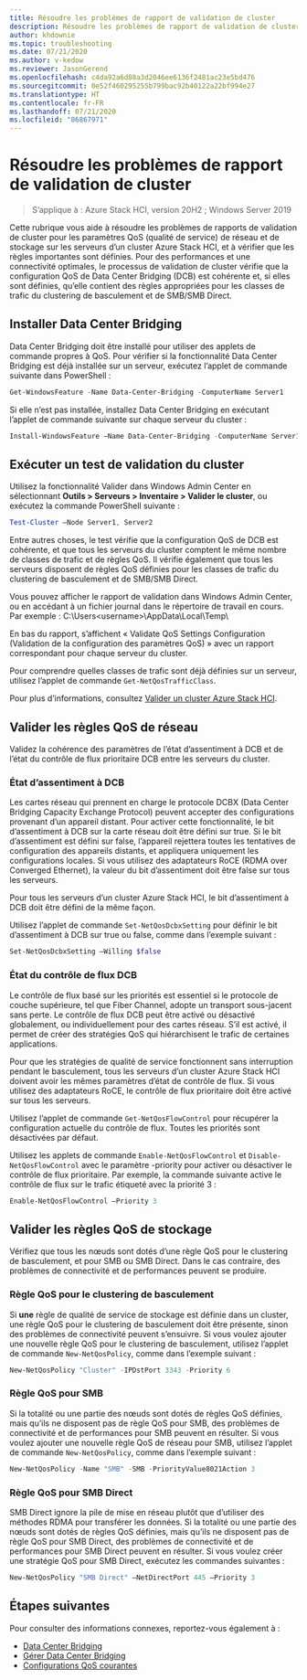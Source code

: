 ```yaml
---
title: Résoudre les problèmes de rapport de validation de cluster
description: Résoudre les problèmes de rapport de validation de cluster et valider la configuration des paramètres QoS pour les clusters HCI Azure Stack
author: khdownie
ms.topic: troubleshooting
ms.date: 07/21/2020
ms.author: v-kedow
ms.reviewer: JasonGerend
ms.openlocfilehash: c4da92a6d88a3d2046ee6136f2481ac23e5bd476
ms.sourcegitcommit: 0e52f460295255b799bac92b40122a22bf994e27
ms.translationtype: HT
ms.contentlocale: fr-FR
ms.lasthandoff: 07/21/2020
ms.locfileid: "86867971"
---
```

# <a name="troubleshoot-cluster-validation-reporting"></a>Résoudre les problèmes de rapport de validation de cluster

> S’applique à : Azure Stack HCI, version 20H2 ; Windows Server 2019

Cette rubrique vous aide à résoudre les problèmes de rapports de validation de cluster pour les paramètres QoS (qualité de service) de réseau et de stockage sur les serveurs d’un cluster Azure Stack HCI, et à vérifier que les règles importantes sont définies. Pour des performances et une connectivité optimales, le processus de validation de cluster vérifie que la configuration QoS de Data Center Bridging (DCB) est cohérente et, si elles sont définies, qu’elle contient des règles appropriées pour les classes de trafic du clustering de basculement et de SMB/SMB Direct.

## <a name="install-data-center-bridging"></a>Installer Data Center Bridging

Data Center Bridging doit être installé pour utiliser des applets de commande propres à QoS. Pour vérifier si la fonctionnalité Data Center Bridging est déjà installée sur un serveur, exécutez l’applet de commande suivante dans PowerShell :

```PowerShell
Get-WindowsFeature -Name Data-Center-Bridging -ComputerName Server1
```

Si elle n’est pas installée, installez Data Center Bridging en exécutant l’applet de commande suivante sur chaque serveur du cluster :

```PowerShell
Install-WindowsFeature –Name Data-Center-Bridging -ComputerName Server1
```

## <a name="run-a-cluster-validation-test"></a>Exécuter un test de validation du cluster

Utilisez la fonctionnalité Valider dans Windows Admin Center en sélectionnant **Outils > Serveurs > Inventaire > Valider le cluster**, ou exécutez la commande PowerShell suivante :

```PowerShell
Test-Cluster –Node Server1, Server2
```

Entre autres choses, le test vérifie que la configuration QoS de DCB est cohérente, et que tous les serveurs du cluster comptent le même nombre de classes de trafic et de règles QoS. Il vérifie également que tous les serveurs disposent de règles QoS définies pour les classes de trafic du clustering de basculement et de SMB/SMB Direct.

Vous pouvez afficher le rapport de validation dans Windows Admin Center, ou en accédant à un fichier journal dans le répertoire de travail en cours. Par exemple : C:\Users\<username>\AppData\Local\Temp\

En bas du rapport, s’affichent « Validate QoS Settings Configuration (Validation de la configuration des paramètres QoS) » avec un rapport correspondant pour chaque serveur du cluster.

Pour comprendre quelles classes de trafic sont déjà définies sur un serveur, utilisez l’applet de commande `Get-NetQosTrafficClass`.

Pour plus d’informations, consultez [Valider un cluster Azure Stack HCI](../deploy/validate.md).

## <a name="validate-networking-qos-rules"></a>Valider les règles QoS de réseau

Validez la cohérence des paramètres de l’état d’assentiment à DCB et de l’état du contrôle de flux prioritaire DCB entre les serveurs du cluster.

### <a name="dcb-willing-status"></a>État d’assentiment à DCB

Les cartes réseau qui prennent en charge le protocole DCBX (Data Center Bridging Capacity Exchange Protocol) peuvent accepter des configurations provenant d’un appareil distant. Pour activer cette fonctionnalité, le bit d’assentiment à DCB sur la carte réseau doit être défini sur true. Si le bit d’assentiment est défini sur false, l’appareil rejettera toutes les tentatives de configuration des appareils distants, et appliquera uniquement les configurations locales. Si vous utilisez des adaptateurs RoCE (RDMA over Converged Ethernet), la valeur du bit d’assentiment doit être false sur tous les serveurs.

Pour tous les serveurs d’un cluster Azure Stack HCI, le bit d’assentiment à DCB doit être défini de la même façon.

Utilisez l’applet de commande `Set-NetQosDcbxSetting` pour définir le bit d’assentiment à DCB sur true ou false, comme dans l’exemple suivant :

```PowerShell
Set-NetQosDcbxSetting –Willing $false
```

### <a name="dcb-flow-control-status"></a>État du contrôle de flux DCB

Le contrôle de flux basé sur les priorités est essentiel si le protocole de couche supérieure, tel que Fiber Channel, adopte un transport sous-jacent sans perte. Le contrôle de flux DCB peut être activé ou désactivé globalement, ou individuellement pour des cartes réseau. S’il est activé, il permet de créer des stratégies QoS qui hiérarchisent le trafic de certaines applications.

Pour que les stratégies de qualité de service fonctionnent sans interruption pendant le basculement, tous les serveurs d’un cluster Azure Stack HCI doivent avoir les mêmes paramètres d’état de contrôle de flux. Si vous utilisez des adaptateurs RoCE, le contrôle de flux prioritaire doit être activé sur tous les serveurs.

Utilisez l’applet de commande `Get-NetQosFlowControl` pour récupérer la configuration actuelle du contrôle de flux. Toutes les priorités sont désactivées par défaut.

Utilisez les applets de commande `Enable-NetQosFlowControl` et `Disable-NetQosFlowControl` avec le paramètre -priority pour activer ou désactiver le contrôle de flux prioritaire. Par exemple, la commande suivante active le contrôle de flux sur le trafic étiqueté avec la priorité 3 :

```PowerShell
Enable-NetQosFlowControl –Priority 3
```

## <a name="validate-storage-qos-rules"></a>Valider les règles QoS de stockage

Vérifiez que tous les nœuds sont dotés d’une règle QoS pour le clustering de basculement, et pour SMB ou SMB Direct. Dans le cas contraire, des problèmes de connectivité et de performances peuvent se produire.

### <a name="qos-rule-for-failover-clustering"></a>Règle QoS pour le clustering de basculement

Si **une** règle de qualité de service de stockage est définie dans un cluster, une règle QoS pour le clustering de basculement doit être présente, sinon des problèmes de connectivité peuvent s’ensuivre. Si vous voulez ajouter une nouvelle règle QoS pour le clustering de basculement, utilisez l’applet de commande `New-NetQosPolicy`, comme dans l’exemple suivant :

```PowerShell
New-NetQosPolicy "Cluster" -IPDstPort 3343 -Priority 6
```

### <a name="qos-rule-for-smb"></a>Règle QoS pour SMB

Si la totalité ou une partie des nœuds sont dotés de règles QoS définies, mais qu’ils ne disposent pas de règle QoS pour SMB, des problèmes de connectivité et de performances pour SMB peuvent en résulter. Si vous voulez ajouter une nouvelle règle QoS de réseau pour SMB, utilisez l’applet de commande `New-NetQosPolicy`, comme dans l’exemple suivant :

```PowerShell
New-NetQosPolicy -Name "SMB" -SMB -PriorityValue8021Action 3
```

### <a name="qos-rule-for-smb-direct"></a>Règle QoS pour SMB Direct

SMB Direct ignore la pile de mise en réseau plutôt que d’utiliser des méthodes RDMA pour transférer les données. Si la totalité ou une partie des nœuds sont dotés de règles QoS définies, mais qu’ils ne disposent pas de règle QoS pour SMB Direct, des problèmes de connectivité et de performances pour SMB Direct peuvent en résulter. Si vous voulez créer une stratégie QoS pour SMB Direct, exécutez les commandes suivantes :

```PowerShell
New-NetQosPolicy "SMB Direct" –NetDirectPort 445 –Priority 3
```

## <a name="next-steps"></a>Étapes suivantes

Pour consulter des informations connexes, reportez-vous également à :

- [Data Center Bridging](/windows-server/networking/technologies/dcb/dcb-top)
- [Gérer Data Center Bridging](/windows-server/networking/technologies/dcb/dcb-manage)
- [Configurations QoS courantes](/previous-versions/windows/it-pro/windows-server-2012-r2-and-2012/jj735302(v=ws.11))